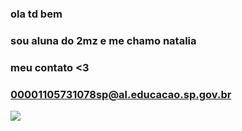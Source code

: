 
### ola td bem
### sou aluna do 2mz e me chamo natalia 
### meu contato <3
### 00001105731078sp@al.educacao.sp.gov.br
![](https://tenor.com/pt-BR/view/monkey-monke-banan-banana-eating-gif-21371713)
